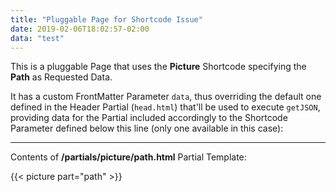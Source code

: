 ```yaml
---
title: "Pluggable Page for Shortcode Issue"
date: 2019-02-06T18:02:57-02:00
data: "test"
---
```


This is a pluggable Page that uses the **Picture** Shortcode specifying the **Path** as Requested Data.

It has a custom FrontMatter Parameter `data`, thus overriding the default one defined in the Header Partial (`head.html`) that'll be used to execute `getJSON`, providing data for the Partial included accordingly to the Shortcode Parameter defined below this line (only one available in this case):

---

Contents of **/partials/picture/path.html** Partial Template:

{{< picture part="path" >}}